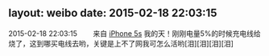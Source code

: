 layout: weibo
date: 2015-02-18 22:03:15
---
2015-02-18 22:03:15  &nbsp;&nbsp;&nbsp;&nbsp;&nbsp;&nbsp; 来自 <a href="sinaweibo://customweibosource" rel="nofollow">iPhone 5s</a>
我的天！刚刚电量5%的时候充电线给烧了，这到哪买电线去哟，关键是上不了网我可怎么活哟[泪][泪][泪][泪] ​​​

